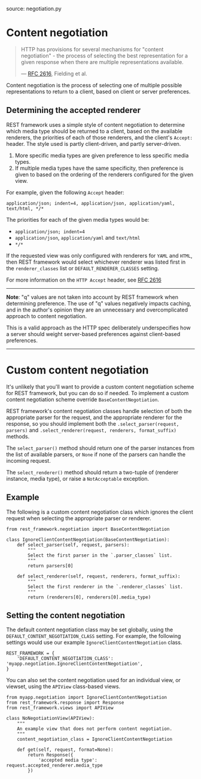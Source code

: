 source: negotiation.py

# Content negotiation

> HTTP has provisions for several mechanisms for "content negotiation" - the
> process of selecting the best representation for a given response when there
> are multiple representations available.
>
> &mdash; [RFC 2616][cite], Fielding et al.

[cite]: http://www.w3.org/Protocols/rfc2616/rfc2616-sec12.html

Content negotiation is the process of selecting one of multiple possible
representations to return to a client, based on client or server preferences.

## Determining the accepted renderer

REST framework uses a simple style of content negotiation to determine which
media type should be returned to a client, based on the available renderers,
the priorities of each of those renderers, and the client's `Accept:` header.
The style used is partly client-driven, and partly server-driven.

1. More specific media types are given preference to less specific media types.
2. If multiple media types have the same specificity, then preference is given
   to based on the ordering of the renderers configured for the given view.

For example, given the following `Accept` header:

    application/json; indent=4, application/json, application/yaml, text/html, */*

The priorities for each of the given media types would be:

* `application/json; indent=4`
* `application/json`, `application/yaml` and `text/html`
* `*/*`

If the requested view was only configured with renderers for `YAML` and `HTML`,
then REST framework would select whichever renderer was listed first in the
`renderer_classes` list or `DEFAULT_RENDERER_CLASSES` setting.

For more information on the `HTTP Accept` header, see [RFC 2616][accept-header]

---

**Note**: "q" values are not taken into account by REST framework when
determining preference.  The use of "q" values negatively impacts caching, and
in the author's opinion they are an unnecessary and overcomplicated approach to
content negotiation.

This is a valid approach as the HTTP spec deliberately underspecifies how a
server should weight server-based preferences against client-based preferences.

---

# Custom content negotiation

It's unlikely that you'll want to provide a custom content negotiation scheme
for REST framework, but you can do so if needed.  To implement a custom content
        negotiation scheme override `BaseContentNegotiation`.

REST framework's content negotiation classes handle selection of both the
appropriate parser for the request, and the appropriate renderer for the
response, so you should implement both the `.select_parser(request, parsers)`
and `.select_renderer(request, renderers, format_suffix)` methods.

The `select_parser()` method should return one of the parser instances from the
list of available parsers, or `None` if none of the parsers can handle the
incoming request.

The `select_renderer()` method should return a two-tuple of (renderer instance,
media type), or raise a `NotAcceptable` exception.

## Example

The following is a custom content negotiation class which ignores the client
request when selecting the appropriate parser or renderer.

    from rest_framework.negotiation import BaseContentNegotiation

    class IgnoreClientContentNegotiation(BaseContentNegotiation):
        def select_parser(self, request, parsers):
            """
            Select the first parser in the `.parser_classes` list.
            """
            return parsers[0]

        def select_renderer(self, request, renderers, format_suffix):
            """
            Select the first renderer in the `.renderer_classes` list.
            """
            return (renderers[0], renderers[0].media_type)

## Setting the content negotiation

The default content negotiation class may be set globally, using the
`DEFAULT_CONTENT_NEGOTIATION_CLASS` setting.  For example, the following
settings would use our example `IgnoreClientContentNegotiation` class.

    REST_FRAMEWORK = {
        'DEFAULT_CONTENT_NEGOTIATION_CLASS': 'myapp.negotiation.IgnoreClientContentNegotiation',
    }

You can also set the content negotiation used for an individual view, or
viewset, using the `APIView` class-based views.

	from myapp.negotiation import IgnoreClientContentNegotiation
    from rest_framework.response import Response
    from rest_framework.views import APIView

    class NoNegotiationView(APIView):
        """
        An example view that does not perform content negotiation.
        """
        content_negotiation_class = IgnoreClientContentNegotiation

        def get(self, request, format=None):
            return Response({
                'accepted media type': request.accepted_renderer.media_type
            })

[accept-header]: http://www.w3.org/Protocols/rfc2616/rfc2616-sec14.html

